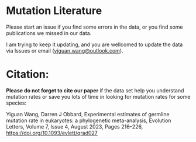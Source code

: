 # Mutation Literature

Please start an issue if you find some errors in the data, or you find some publications we missed in our data.

I am trying to keep it updating, and you are wellcomed to update the data via Issues or email (yiguan.wang@outlook.com).

# Citation:

**Please do not forget to cite our paper** if the data set help you understand mutation rates or save you lots of time in looking for mutation rates for some species:

Yiguan Wang, Darren J Obbard, Experimental estimates of germline mutation rate in eukaryotes: a phylogenetic meta-analysis, Evolution Letters, Volume 7, Issue 4, August 2023, Pages 216–226, https://doi.org/10.1093/evlett/qrad027
 
